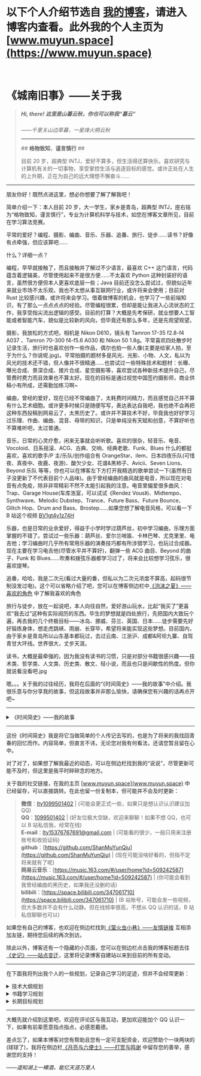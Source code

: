 # 以下个人介绍节选自 [我的博客](https://blog.muyun.space)，请进入博客内查看。此外我的个人主页为 [www.muyun.space](https://www.muyun.space)
<br>

# 《城南旧事》——关于我

> ##### **Hi, there! 这里是山暮云秋，你也可以称我“暮云”**
>
> _——千里关山边草暮，一星烽火朔云秋_
>
> ---
>
> \#\# **格物致知**，**谨言慎行** \#\#
>
> 目前 20 岁，超典型 INTJ，爱好不算多，但生活得还算快乐。喜欢研究与计算机有关的一切事物，享受掌控生活与追逐目标的感觉。或许正处在人生的上升期，正在为自己的远大理想不懈奋斗……

---

朋友你好！既然点进这里，想必你想要了解了解我吧！

简单介绍一下：本人目前 20 岁，大一学生，家乡是青岛，超典型 INTJ，座右铭为“格物致知，谨言慎行”，专业为计算机科学与技术，如您在博客文章所见，目前在学习算法竞赛。

平常的爱好？编程、摄影、编曲、音乐、乐器、追番、旅行、徒步……读书？好像有点牵强，但应该算吧……

什么？详细一点？

编程，早早就接触了，而且接触并了解过不少语言，最喜欢 C++ 这门语言，代码蕴含着逻辑美，尽管使用起来不是很方便……不太喜欢 Python 这种封装好的语言，虽然很方便但本人更喜欢底层一些；Java 目前还没怎么尝试过，但貌似近年来就业市场不太乐观，我也不太想从事互联网行业，或许将来会使用；目前对 Rust 比较感兴趣，或许将来会学习。借着做博客的机会，也学习了一些前端知识，有了那么一点点点点的经验。尽管编程很累，但却是能让我进入心流状态的工作，我享受指尖流出逻辑的感受。目前的打算？大概是先考保研，就业想要人工智能或者智能汽车，貌似是比较新的风向，但毕竟还有那么多年，还是先观望观望。

摄影，我放松的方式吧，相机是 Nikon D610，镜头有 Tamron 17-35 f2.8-f4 A037 、Tamron 70-300 f4-f5.6 A030 和 Nikon 50 1.8g。平常喜欢四处散步时记录生活，旅行时也喜欢创作一些作品，偶尔也拍一些人像(主要是给家人拍，至于为什么？你说呢.jpg)。平常拍摄的题材多是风光、光影、小物、人文，私以为风光的技术还不错，但人像并不很精通……也尝试过一些特殊技术和题材：长曝、曝光合成、景深合成、接片合成、星空摄影等，喜欢尝试各种新技术提升自己，尽管费时费力而且效果也不算太好。现在的目标是通过视觉中国签约摄影师，商业供稿小有所成，还需勤加练习啊~

编曲，曾经的爱好，现在已经不常编曲了，太耗费时间精力，而且感觉自己并不算有什么艺术细胞。或许更多时候只是随便写写，表达表达自我吧，我也绝不会再把这种东西投稿到网易云了，太黑历史了。或许并不算技术不好，毕竟我也好好学习过乐理、作曲、编曲、混音、母带的知识，只是单纯没有天赋和创意，不算好听也不算难听吧，太过普通。

音乐，日常的心灵疗愈，闲来无事就会听听歌。喜欢的很杂，轻音乐、电音、Vocoloid、日系摇滚、ACG、古典、交响、经典老歌、Funk、Blues 什么的都挺喜欢，喜欢的歌手/P 主/乐队/创作组合有 OrangeStar、ilem、日本四夜乐队(可惜夜、真夜中、夜鹿、夜游)、酸欠少女、花谱&黑柿子、Avicii、Seven Lions、Beyond 乐队 等等，你也可以在博客左下方打开我精选的歌单尝试一下(虽然有日子没更新了不代表目前个人品味)。由于曾经编曲的曲风就是电音，所以现在对电音有点免疫，除非非常精彩不然不太能引起我的注意。电音里偏爱很多曲风：Trap、Garage House(车库浩室，可以试试《Rendez Vous》)、Midtempo、Synthwave、Melodic Dubstep、Trance、Future Bass、Future Bounce、Glitch Hop、Drum and Bass、Brostep……如果您想了解电音风格，可以看一下 B 站这个视频 [BV1gt4y1z74H](https://www.bilibili.com/video/BV1gt4y1z74H)

乐器，也是日常的业余爱好，得益于小学时学过葫芦丝，初中学习编曲，乐理方面掌握的不错了。尝试过一些乐器：葫芦丝、爱尔兰哨笛、卡林巴琴、尤克里里、电吉他；学习编曲时几乎所有常用乐器的演奏技巧都有所涉猎学习，也玩过合成器。现在主要在学习电吉他(尽管水平并不算好)，翻弹一些 ACG 曲目、Beyond 的曲子、Funk 和 Blues……吹奏和拨弦乐器都学习过了，将来会比较想学习弦乐，很喜欢提琴。

追番，哈哈，我是二次元(看过大量的番，但私以为二次元浓度不算高，起码很节制没发过电)。这个可以省略介绍了吧，您可以在博客侧边栏中[《泡沫之夏》——喜欢的角色](../girls) 中了解我喜欢的角色

旅行与徒步，放在一起说吧，本人向往自然，爱好游山玩水，比起“我买了”更喜欢“我去过”这种有实际阅历的东西。毕生的梦想就是四处旅行，先把国内大致玩个遍，再去我的几个终极目标——冰岛、挪威、芬兰、英国、日本……徒步需要先好好锻炼身体，想走虎跳峡、雨崩、长穿毕，希望将来能实现这些梦想。目前国内，由于家乡是青岛所以山东基本都玩过，去过云南、江浙沪、成都&阿坝九寨、自驾青甘大环线。世界很大，丈步天涯。

读书，大概是最牵强的，因为我没有读书的习惯，只是对部分书籍很感兴趣——技术类、哲学类、人文类、历史类、散文、轻小说，而且也只是间歇性的热度。但你就说看没看吧.jpg

嗯。。。关于我的过往经历，我将在后面的“《时间简史》——我的故事”中介绍。我很乐意与你分享我的故事，但这段故事并非那么愉快，请确保您有兴趣的话再点开吧~

---

<details><summary>《时间简史》——我的故事</summary>

<p>

> _**写给屏幕前想要了解我的你，也写给将来找寻回忆的自己**_  
> _我从不掩饰我的过往，我珍视我过去经历的每一幕，它们都是我在世界中存在过的证明_  
> _纵然年轻的我或许称不上有着多少阅历，但我自诩过去的几年还算跌宕精彩。幸运的背后终有不幸，不幸的背后总有万幸_

##### **初中篇**

我对自己有一定认识时，大概已是初中了。这或许是我人生的第一次高峰：优异突出的成绩(截至初二，成绩始终稳定在级部前十，也夺得过第一的头魁)、良好的人际关系(在同学中引领交际，平衡关系，练就了一定领导力)、温暖的师生情谊(做老师的助教，甚至独立讲课，练就出众的逻辑表达能力)、值得铭记的感情(有过一段美好纯洁的感情，和谐美好的日常生活，青春的相互救赎)……可光鲜背后，自从我光彩夺目地进入大众视野之刻，便被他人和自己贴上了“优秀”的标签。为了“优秀”，我在这样的年纪下舍弃了一切，娱乐、爱好、生活、个性。我变得敏感自卑，失去了社交能力，失去了学习能力，失去了爱与被爱的能力……我患上了抑郁症，我那泡沫般的美梦被戳醒，生活自此堕入了黑暗。

恰逢此时已是初三，这无疑更是雪上加霜，我甚至没有能力读一个字，我甚至没有能力去学校坐下。我虽感激我的父母、老师、朋友的关心与建议，可在当时他们除了给我慰藉，并不能起任何实质性的作用，我的初三始终被阴霾笼罩。中考前整个初三下学期，我没有一天进入教室，也“自愿”错过了毕业典礼和最后见同学一面的机会。这一年里，我完全无法学习，只能边吃药边做心理咨询，在漫长的焦虑中休养生息一整年，中考成绩也极不理想，从原先稳上全市最好的高中，下滑到成绩只够中流的普高(或许也值得骄傲，躺了一年成绩还算不错)。而这些不幸中的万幸，是我做出了当时最正确的选择，影响了我将来的人生，我将在“高中篇”继续这段篇章……

——_莫忘少年凌云志，曾许人间第一流_

##### **My Gap Year**

在开启“高中篇”之前，我很乐意分享初三这一年我的成长。即使这段经历黯然可怖，但仍是我最珍视的一年，它彻底改变了我的认知，使我得到如凤凰涅槃般的成长。这一年中，我开始思考哲学，抱着求知欲广泛地吸收各大哲学思想对世界的解释，想着得到我所怀疑的问题的答案，想要探求人类这一种族理解之外的智慧与真理。我思考人-动物、宇宙-时间、宏观-微观、科学-玄学等等矛盾的事物，试着跳出“人类”的固有角度思考着一切的意义，摒弃“人类科学”这一极大可能错误的架空的解释世界的理论，质疑着“人类科学”的根基——因果论。我开始试着建立自己对世界全新的认识……最终，我偏向于信奉尼采的积极虚无主义的哲学思想。认同“上帝已死”不仅代表着没有上帝，更标志着人类要独立探寻存在的意义以对抗虚无。自此，我如新生婴儿般重新探索这个世界，向世界发出啼鸣，想要成为尼采一般“看透生活和世界的真相，却仍热爱生活”的人……碍于篇幅与哲学的抽象，简述至此吧。

在考上高中后，我丧失的能力仍没有恢复，因而休学了一年，得到了国人少有的 gap year。在先前一年，我的意志和部分能力在修养和调节下有了些许恢复，这一年我便试着发展兴趣——编曲、编程、摄影、旅行、徒步、自媒体……我恢复了部分学习能力，靠着早年锻炼的信息搜集能力，涉猎了各种专业的内容，广泛学习各种技术并都有了些许成果(目前我社交平台的投稿，多是这段时间里做出的尝试，这个博客网站也是这时的成果)。我开始走上正轨，用新的生活态度开始新的生活。

略有可惜的是，走上正轨“入世”之后，我也逐渐失去了曾经深度的哲学思考能力，转而用新的简单理论重新解释了生活。最终没有如愿坚持“看透生活和世界”，而只坚持了“继续热爱生活”。我对真理的探求告一段落，放任了对智慧的追求。自此，我不再需要真理，而只是需要一套可以麻痹我坚持入世、幸福生活的理论。

——_白鸟我的白鸟，你的飞得更高不要回来。若还想与我相见，就来我的梦里边_

##### **高中篇**

接续“初中篇”的故事，最终我中考选择了 3+4 贯通培养，后来才自觉搭上了这一捷径的末班车(最后一届招生)。即我将在职高呆三年，后可以避开应试教育的高考洗礼，去往青岛科技大学就读计算机科学与技术(且就读政策、毕业证同高考考上的学生完全一样)，这显然是当时我能做出的最好的选择和极好的捷径。但如大多数人所知，职高的三年对于上进的学子并不好过，这里的学习氛围和学生素质较普高确有较大差距，但我仍在努力坚守本心，抵御环境对我的影响，将这三年视为跳板，而非终点。由于专业定向了，我便可以早早规划我的学习路线和职业规划，尽早下手夺得先机。

我的终点绝不在双非本科结束，在我战胜抑郁症后我便重整精神，想着夺回我应有的一切。尽管我无法再像普高那样做到高强度学习，但借由这次选择我更加明白了“选择大于努力”，战略上的错误不能靠战术去弥补，我需要的是道路和方向并提前努力。我凭借信息搜集能力打破了信息差，了解了大学、考保研、出国、就业形式及要求等等信息，早早下定决心为保研作准备，先前考保研成功的学长们(三个西电，一个兰州大学，一个武汉理工，一个中科大)也更坚定了我的信念。我决定在专业上抢占先机，由于初中学习过部分信息奥赛，我想依靠算法竞赛在大学打出优势，这三年中我便系统学习算法竞赛，此外以数学英语这两个我的强势学科拉高文化课分数。在高中，我提前考出了 NCRE 计算机四级(知道没用，为了大学加分)、GESP C++四级(知道没用，为了刚进大学有更多机会)，坚持刷算法题参加模拟赛，积累优势……

虽说来到这里也算不幸，定轨的将来终归是少了几分斗志的，但我又幸运地避开了应试教育，得以获得一段生活与学习相对平衡的高中生活。我在初中实际已经经历过应试教育生活，但我认为这不符合教育的本质，先前上交大毕业学生所著的[《上交大生存手册》](https://survivesjtu.gitbook.io/survivesjtumanual)令我印象深刻，“这样悲壮的努力虽值得歌颂，但登不上知识的大雅之堂”。可我不解的是，尽管批判应试教育的大有人在，可不少的学生身处应试教育却反而表示理解，或许只是现在没有更合适的做法吧……私以为，虽然应试教育能有效促进基本知识的传递，但这样的教育很难塑造真正的科研创新者，且有妨于单项突出的人才崭露头角。过度追求的“综合”，却没有合适的标准来量化“综合”，比拼的不是努力和知识，而是对规则的理解(如保研的绩点宝典，为了绩点学习不感兴趣的科目)，我并不认同，但却也将要被迫入局。这一话题过于庞大，还是不再展开了，但我仍推荐您阅读上面的生存手册，相信会有一些新的见解。

这三年，我重整旗鼓，恢复并继续发展我的能力。我逐渐掌控了生活，平衡了事业与娱乐，有了自己完善的三观。我不再迷茫，取而代之的是坚定的信念，我将闯出属于我的天地。三年的默不作声，为的是将来能够一鸣惊人，我仍在继续努力着……

——_我的尸体，不会被埋葬在土里，我会像鸟儿一样，死在天空中_

##### **大学篇**

——_未完待续_

</p>

</details>

---

这份《时间简史》我是将它当做简单的个人传记去写的，也是为了将来的我找回青春的回忆而作。内容简单，但直言不讳，无论您对我有何看法，还请您暂且留在心中。

对了对了，如果想了解我最近的动态，可以在侧边栏找到我的“说说”，尽管更新可能不及时，但这里是我平时碎碎念的地方。

关于我的社交链接，在我的主页 [www.muyun.space](www.muyun.space) 中已经留存，可以直接跳转。在此也留一份复制本，但可能并不会及时更新：

> **微信**：[lty1099501402](https://jsd.vxo.im/gh/ShanMuYunQiu/Image/wechat.png) | (可能会更正式一些，如果只是想认识认识建议加 QQ)  
> **QQ**：[1099501402](https://jsd.vxo.im/gh/ShanMuYunQiu/Image/QQ.jpg) | (好友位极大空缺，欢迎来聊聊！如果不想 QQ，也可以 B 站私信我，经常在线)  
> **E-mail**：[lty15376767691@gmail.com](mailto:lty15376767691@gmail.com) | (可能看的很少，一般只用来注册账号和收验证码)  
> **github**：[https://github.com/ShanMuYunQiu](https://github.com/ShanMuYunQiu) | (现在可能没啥好看的，但指不定将来就有了呢)  
> **网易云音乐**：[https://music.163.com/#/user/home?id=509242587](https://music.163.com/#/user/home?id=509242587) | (你可能会看到我曾经编曲的黑历史，如果我还没删的话)  
> **bilibili**：[https://space.bilibili.com/347061710](https://space.bilibili.com/347061710) | (B 站账号，可能会发一些视频，但大多数并不会有什么动静。但在线频率很高，不想从 QQ 认识的话，B 站私信聊聊也可以)

如果您有自己的博客，也欢迎在侧边栏找到[《萤火虫小巷》——友情链接](../links) 互相添加友链，期待您后续的再次到访。

除此以外，博客还有一个隐藏的小页面，您可以在侧边栏点击我的博客标题去往[《史记》——站点变迁](../about/site.md)，这里将记录博客自建站以来到目前的所有变动。

---

在下面我将列出我个人的一些规划，记录自己学习的足迹，但并不会经常更新：

<details><summary>技术大纲规划</summary>

<p>

<div class="danger">

> ---技术大纲规划---
>
> - [x] 搭建一个属于自己的个人博客(写这条的时候已经完成了，~~纯凑数的~~)
> - [x] 熟练 github 与 git 的使用，发掘喜欢的项目和仓库并学习
> - [ ] 做出自己的开源项目并维护
> - [ ] 浅要学习几门编程语言
> - [ ] 浅要了解一些前端知识
> - [ ] 深入学习 C++，准备走 C++ 就业方向
> - [x] 了解 GCC 编译器、Clang 编译器和 Cmake 构建项目
> - [ ] 学习 C++ Qt
> - [ ] 学习 Golang
> - [ ] 学习嵌入式
> - [ ] 学习数据库语言，如 MySQL
> - [x] Get 一台便宜可靠的服务器
> - [x] Get 一个自己的域名
> - [ ] 学习 Linux 命令
> - [ ] 配置自己的 ArchLinux

</div>

</p>

</details>

<details><summary>书籍学习规划</summary>

<p>

<div class="info">

> ---书籍学习规划---
>
> - [x] 《C Primer Plus》
> - [ ] 《C 与指针》
> - [ ] 《C 专家编程》
> - [ ] 《C++ Primer》
> - [ ] 《Effective C++》
> - [ ] 《STL 源码剖析》
> - [ ] 《深入浅出程序设计竞赛-基础篇》
> - [ ] 《深入浅出程序设计竞赛-进阶篇》
> - [ ] 《数据结构与算法分析-C 语言描述》
> - [ ] 《鸟哥的 Linux 私房菜》
> - [ ] 《Qt 6 开发指南》
> - [ ] 《OpenGL 超级宝典》(蓝宝书)
> - [ ] 《OpenGL 编程指南》(红宝书)
> - [ ] 《算法设计与分析基础》
> - [ ] 《数据库系统概念》
> - [ ] 《操作系统导论》
> - [ ] 《计算机组成与设计硬件/软件接口》
> - [ ] 《计算机网络：自顶向下方法》
> - [ ] 《深入理解计算机系统》
> - [ ] 《Linux 高性能服务器编程》
> - [ ] 《MySQL 必知必会》
> - [ ] 《高性能 MySQL》
> - [ ] 《Redis 设计与实现》
> - [ ] 《大话设计模式》

</div>

</p>

</details>

<details><summary>长期目标规划</summary>

<p>

<div class="success">

> ---长期目标规划---
>
> - [x] 洛谷/AtCoder/CodeForce 刷题 200+
> - [x] 洛谷/AtCoder/CodeForce 刷题 500+
> - [ ] 洛谷/AtCoder/CodeForce 刷题 800+
> - [x] Rating > 1200
> - [ ] Rating > 1400
> - [ ] Rating > 1600
> - [ ] CSP-S 竞赛拿到省奖(~~不大可能~~)
> - [x] 高中拿到 NCRE 三级证书
> - [x] 高中拿到 NCRE 四级证书
> - [ ] 软考中/高级证书(~~看能力考~~)
> - [x] CCF-GESP 认证
> - [ ] CCF-CSP 认证
> - [ ] PAT 认证-甲
> - [ ] 蓝桥杯
> - [ ] 天梯赛
> - [ ] 英语四级
> - [ ] 英语六级
> - [ ] 顺利备考，考/保研上岸(~~希望梦想成真~~)
> - [ ] 希望能遇到一个的知己，陪我一路同行
> - [ ] 希望自己体育能好

</div>

</p>

</details>

---

大概先就介绍到这里吧，欢迎在评论区与我互动，更加欢迎能加个 QQ 认识一下，如果有前辈愿意指点指点，必感恩戴德。

差点忘了，如果本博客对您有帮助且您有一定可支配资金，欢迎赞助个一块两块的(球球了)，我将在侧边栏[《月亮与六便士》——打赏与鸣谢](../donate) 中留存您的善举，感谢您的支持！

——_遥知湖上一樽酒，能忆天涯万里人_
